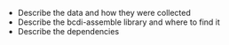 * Describe the data and how they were collected
* Describe the bcdi-assemble library and where to find it
* Describe the dependencies
